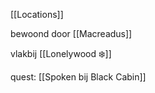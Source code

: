 [[Locations]]

bewoond door [[Macreadus]]

vlakbij [[Lonelywood ❄️]]

quest: [[Spoken bij Black Cabin]]